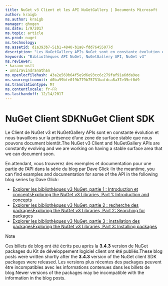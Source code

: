 ```yaml
---
title: NuGet v3 Client et les API NuGetGallery | Documents Microsoft
author: kraigb
ms.author: kraigb
manager: ghogen
ms.date: 1/9/2017
ms.topic: article
ms.prod: nuget
ms.technology: 
ms.assetid: d1a393b7-51b1-4840-b1a8-fdd76455077d
description: "Les NuGetGallery APIs NuGet sont en constante évolution et non encore documenté, mais des exemples sont disponibles sur le blog de Dave Glick."
keywords: "Bibliothèques API NuGet, NuGetGallery API, NuGet v3"
ms.reviewer:
- karann-msft
- unniravindranathan
ms.openlocfilehash: 43a2e569b64f5e9d6e93cc6c279faf91a6dda9ee
ms.sourcegitcommit: d0ba99bfe019b779b75731bafdca8a37e35ef0d9
ms.translationtype: MT
ms.contentlocale: fr-FR
ms.lasthandoff: 12/14/2017
---
```

# <a name="nuget-client-sdk"></a><span data-ttu-id="d6002-104">NuGet Client SDK</span><span class="sxs-lookup"><span data-stu-id="d6002-104">NuGet Client SDK</span></span>

<span data-ttu-id="d6002-105">Le Client de NuGet v3 et NuGetGallery APIs sont en constante évolution et nous travaillons sur la présence d’une zone de surface stable que nous pouvons document bientôt.</span><span class="sxs-lookup"><span data-stu-id="d6002-105">The NuGet v3 Client and NuGetGallery APIs are constantly evolving and we are working on having a stable surface area that we can document soon.</span></span>

<span data-ttu-id="d6002-106">En attendant, vous trouverez des exemples et documentation pour une partie de l’API dans la série du blog par Dave Glick :</span><span class="sxs-lookup"><span data-stu-id="d6002-106">In the meantime, you can find examples and documentation for some of the API in the following blog series by Dave Glick:</span></span>

- [<span data-ttu-id="d6002-107">Explorer les bibliothèques v3 NuGet, partie 1 : Introduction et concepts</span><span class="sxs-lookup"><span data-stu-id="d6002-107">Exploring the NuGet v3 Libraries, Part 1: Introduction and concepts</span></span>](http://daveaglick.com/posts/exploring-the-nuget-v3-libraries-part-1)
- [<span data-ttu-id="d6002-108">Explorer les bibliothèques v3 NuGet, partie 2 : recherche des packages</span><span class="sxs-lookup"><span data-stu-id="d6002-108">Exploring the NuGet v3 Libraries, Part 2: Searching for packages</span></span>](http://daveaglick.com/posts/exploring-the-nuget-v3-libraries-part-2)
- [<span data-ttu-id="d6002-109">Explorer les bibliothèques v3 NuGet, partie 3 : installation des packages</span><span class="sxs-lookup"><span data-stu-id="d6002-109">Exploring the NuGet v3 Libraries, Part 3: Installing packages</span></span>](http://daveaglick.com/posts/exploring-the-nuget-v3-libraries-part-3)

> [!Note]
> <span data-ttu-id="d6002-110">Ces billets de blog ont été écrits peu après la **3.4.3** version de NuGet packages du Kit de développement logiciel client ont été publiés.</span><span class="sxs-lookup"><span data-stu-id="d6002-110">These blog posts were written shortly after the **3.4.3** version of the NuGet client SDK packages were released.</span></span>
> <span data-ttu-id="d6002-111">Les versions plus récentes des packages peuvent être incompatibles avec les informations contenues dans les billets de blog.</span><span class="sxs-lookup"><span data-stu-id="d6002-111">Newer versions of the packages may be incompatible with the information in the blog posts.</span></span>
